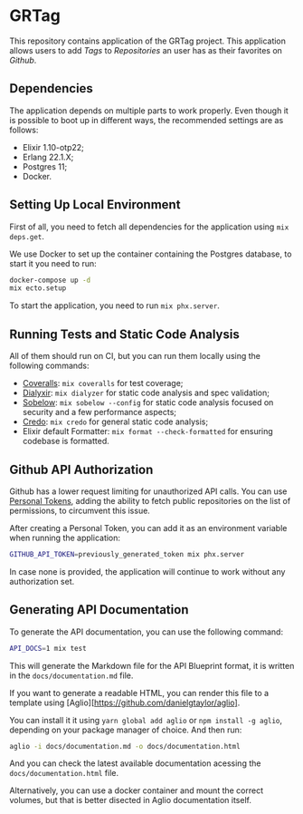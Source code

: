 # GRTag

This repository contains application of the GRTag project. This application allows users to add _Tags_ to _Repositories_ an user has as their favorites on _Github_.

## Dependencies

The application depends on multiple parts to work properly. Even though it is possible to boot up in different ways, the recommended settings are as follows:

- Elixir 1.10-otp22;
- Erlang 22.1.X;
- Postgres 11;
- Docker.

## Setting Up Local Environment

First of all, you need to fetch all dependencies for the application using `mix deps.get`.

We use Docker to set up the container containing the Postgres database, to start it you need to run:

```sh
docker-compose up -d
mix ecto.setup
```

To start the application, you need to run `mix phx.server`.

## Running Tests and Static Code Analysis

All of them should run on CI, but you can run them locally using the following commands:

- [Coveralls](https://github.com/parroty/excoveralls): `mix coveralls` for test coverage;
- [Dialyxir](https://github.com/jeremyjh/dialyxir): `mix dialyzer` for static code analysis and spec validation;
- [Sobelow](https://github.com/nccgroup/sobelow): `mix sobelow --config` for static code analysis focused on security and a few performance aspects;
- [Credo](https://github.com/rrrene/credo): `mix credo` for general static code analysis;
- Elixir default Formatter: `mix format --check-formatted` for ensuring codebase is formatted.

## Github API Authorization

Github has a lower request limiting for unauthorized API calls. You can use [Personal Tokens](https://github.com/settings/tokens), adding the ability to fetch public repositories on the list of permissions, to circumvent this issue.

After creating a Personal Token, you can add it as an environment variable when running the application:

```sh
GITHUB_API_TOKEN=previously_generated_token mix phx.server
```

In case none is provided, the application will continue to work without any authorization set.

## Generating API Documentation

To generate the API documentation, you can use the following command:

```sh
API_DOCS=1 mix test
```

This will generate the Markdown file for the API Blueprint format, it is written in the `docs/documentation.md` file.

If you want to generate a readable HTML, you can render this file to a template using [Aglio][https://github.com/danielgtaylor/aglio].

You can install it it using `yarn global add aglio` or `npm install -g aglio`, depending on your package manager of choice. And then run:

```sh
aglio -i docs/documentation.md -o docs/documentation.html
```

And you can check the latest available documentation acessing the `docs/documentation.html` file.

Alternatively, you can use a docker container and mount the correct volumes, but that is better disected in Aglio documentation itself.
